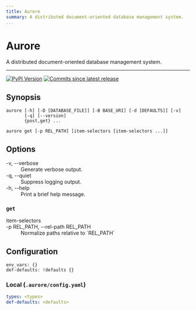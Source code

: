 ```yaml
---
title: Aurore
summary: A distributed document-oriented database management system.
...
```


<h1>Aurore</h1>

A distributed document-oriented database management system.

---------------------------

[![PyPI Version][pypi-v-image]][pypi-v-link]
[![Commits since latest release][gh-image]][gh-link]

## Synopsis

```shell
aurore [-h] [-D [DATABASE_FILE]] [-B BASE_URI] [-d [DEFAULTS]] [-v]
       [-q] [--version]
       {post,get} ...

aurore get [-p REL_PATH] [item-selectors [item-selectors ...]]

```

## Options

<dl>
  <dt>-v, --verbose</dt>
  <dd>Generate verbose output.</dd>
  <dt>-q, --quiet</dt>
  <dd>Suppress logging output.</dd>
  <dt>-h, --help</dt>
  <dd>Print a brief help message.</dd>
</dl>

### `get`

<dl>
<dt>item-selectors<dt>
<dd></dd>

<dt>-p REL_PATH, --rel-path REL_PATH</dt>
<dd>Normalize paths relative to `REL_PATH`</dd>
</dl>


## Configuration

<!-- ### Global (`~/.local/shared/aurore/global.yaml`) -->

```
env_vars: {}
def-defaults: !defaults {}
```

### Local (`.aurore/config.yaml`)

```yaml
types: <types>
def-defaults: <defaults>
```

[pypi-v-image]: https://img.shields.io/pypi/v/aurore.svg
[pypi-v-link]: https://pypi.org/project/aurore/

[gh-link]: https://github.com/claudioperez/aurore/compare/0.0.8...master
[gh-image]: https://img.shields.io/github/commits-since/claudioperez/aurore/0.0.8?style=social

